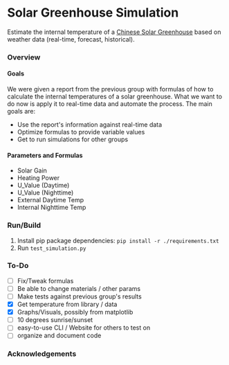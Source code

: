 # Solar Greenhouse Simulation
Estimate the internal temperature of a [Chinese Solar Greenhouse](https://www.appropedia.org/Chinese_Solar_Greenhouse)
based on weather data (real-time, forecast, historical).

### Overview

#### Goals

We were given a report from the previous group with formulas of how to calculate the internal temperatures of a solar greenhouse. What we want to do now is apply it to real-time data and automate the process. The main goals are:

- Use the report's information against real-time data
- Optimize formulas to provide variable values
- Get to run simulations for other groups

#### Parameters and Formulas
- Solar Gain
- Heating Power
- U_Value (Daytime)
- U_Value (Nighttime)
- External Daytime Temp
- Internal Nighttime Temp

### Run/Build
1. Install pip package dependencies: `pip install -r ./requirements.txt`
2. Run `test_simulation.py`

### To-Do
- [ ] Fix/Tweak formulas
- [ ] Be able to change materials / other params
- [ ] Make tests against previous group's results
- [x] Get temperature from library / data
- [x] Graphs/Visuals, possibly from matplotlib
- [ ] 10 degrees sunrise/sunset
- [ ] easy-to-use CLI / Website for others to test on
- [ ] organize and document code

### Acknowledgements
